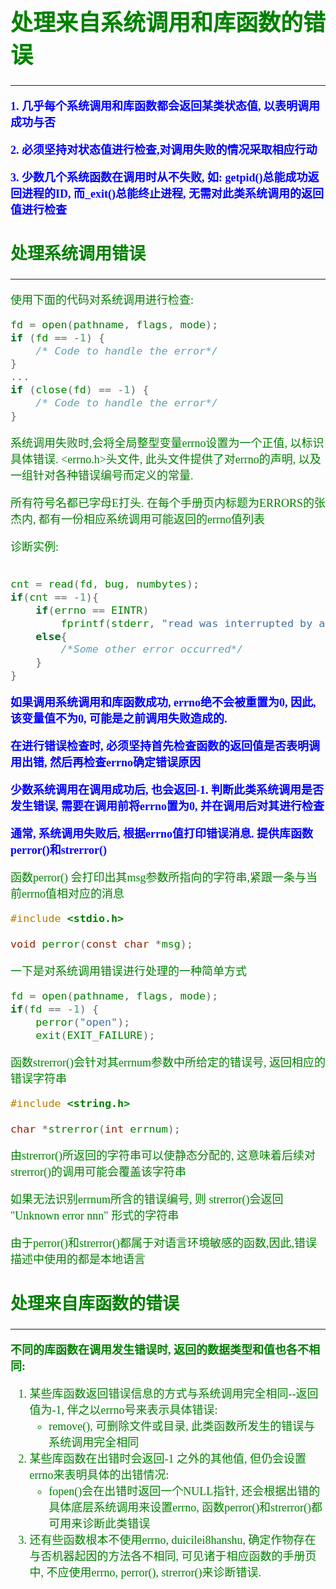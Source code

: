 <font size=4 color=green face="微软雅黑">

# 处理来自系统调用和库函数的错误

---

**<font color=blue>1. 几乎每个系统调用和库函数都会返回某类状态值, 以表明调用成功与否</font>**

**<font color=blue>2. 必须坚持对状态值进行检查,对调用失败的情况采取相应行动</font>**

**<font color=blue>3. 少数几个系统函数在调用时从不失败, 如: getpid()总能成功返回进程的ID, 而_exit()总能终止进程, 无需对此类系统调用的返回值进行检查</font>**

## 处理系统调用错误

---

使用下面的代码对系统调用进行检查:

```c
fd = open(pathname, flags, mode);
if (fd == -1) {
	/* Code to handle the error*/
}
...
if (close(fd) == -1) {
	/* Code to handle the error*/
}

```

系统调用失败时,会将全局整型变量errno设置为一个正值, 以标识具体错误. <errno.h>头文件, 此头文件提供了对errno的声明, 以及一组针对各种错误编号而定义的常量.

所有符号名都已字母E打头. 在每个手册页内标题为ERRORS的张杰内, 都有一份相应系统调用可能返回的errno值列表

诊断实例:

```c

cnt = read(fd, bug, numbytes);
if(cnt == -1){
	if(errno == EINTR)
		fprintf(stderr, "read was interrupted by a dignal\n");
	else{
		/*Some other error occurred*/
	}
}

```

**<font color=blue>如果调用系统调用和库函数成功, errno绝不会被重置为0, 因此, 该变量值不为0, 可能是之前调用失败造成的.</font>**

**<font color=blue>在进行错误检查时, 必须坚持首先检查函数的返回值是否表明调用出错, 然后再检查errno确定错误原因</font>**

**<font color=blue>少数系统调用在调用成功后, 也会返回-1. 判断此类系统调用是否发生错误, 需要在调用前将errno置为0, 并在调用后对其进行检查</font>**

**<font color=blue>通常, 系统调用失败后, 根据errno值打印错误消息. 提供库函数perror()和strerror()</font>**

函数perror() 会打印出其msg参数所指向的字符串,紧跟一条与当前errno值相对应的消息

```c
#include <stdio.h>

void perror(const char *msg);

```

一下是对系统调用错误进行处理的一种简单方式

```c
fd = open(pathname, flags, mode);
if(fd == -1) {
	perror("open");
	exit(EXIT_FAILURE);
```

函数strerror()会针对其errnum参数中所给定的错误号, 返回相应的错误字符串

```c
#include <string.h>

char *strerror(int errnum);

```

由strerror()所返回的字符串可以使静态分配的, 这意味着后续对strerror()的调用可能会覆盖该字符串

如果无法识别errnum所含的错误编号, 则 strerror()会返回 "Unknown error nnn" 形式的字符串

由于perror()和strerror()都属于对语言环境敏感的函数,因此,错误描述中使用的都是本地语言


## 处理来自库函数的错误

---

**不同的库函数在调用发生错误时, 返回的数据类型和值也各不相同:**

1. 某些库函数返回错误信息的方式与系统调用完全相同--返回值为-1, 伴之以errno号来表示具体错误:
	+ remove(), 可删除文件或目录, 此类函数所发生的错误与系统调用完全相同
2. 某些库函数在出错时会返回-1 之外的其他值, 但仍会设置errno来表明具体的出错情况:
	+ fopen()会在出错时返回一个NULL指针, 还会根据出错的具体底层系统调用来设置errno, 函数perror()和strerror()都可用来诊断此类错误
3. 还有些函数根本不使用errno, duicilei8hanshu, 确定作物存在与否机器起因的方法各不相同, 可见诸于相应函数的手册页中, 不应使用errno, perror(), strerror()来诊断错误.
